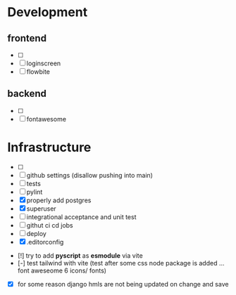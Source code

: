 # Development

## frontend
- [ ]
- [ ] loginscreen
- [ ] flowbite

## backend
- [ ]
- [ ] fontawesome

# Infrastructure
- [ ]
- [ ] github settings (disallow pushing into main)
- [ ] tests
- [ ] pylint
- [x] properly add postgres
- [x] superuser
- [ ] integrational acceptance and unit test
- [ ] githut ci cd jobs
- [ ] deploy
- [x] .editorconfig
- [!] try to add **pyscript** as **esmodule** via vite
- [-] test tailwind with vite (test after some css node package is added ... font aweseome 6 icons/ fonts)
- [x] for some reason django hmls are not being updated on change and save
